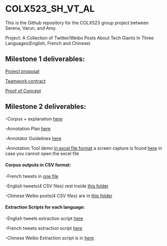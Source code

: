 # COLX523_SH_VT_AL

 This is the Github repository for the COLX523 group project between Serena, Varun, and Amy.

 Project: A Collection of Twitter/Weibo Posts About Tech Giants In Three Languages(English, French and Chinese)

## Milestone 1 deliverables:
 
 [Project proposal](https://github.ubc.ca/shuning3/COLX523_SH_VT_AL/blob/master/milestone1/project_proposal.md)
 
 [Teamwork contract](https://github.ubc.ca/shuning3/COLX523_SH_VT_AL/blob/master/milestone1/teamwork_contract.md)
 
 [Proof of Concept](https://github.ubc.ca/shuning3/COLX523_SH_VT_AL/blob/master/milestone1/proof_of_concept.md)
 
 
## Milestone 2 deliverables:

-Corpus + explanation [here](https://github.ubc.ca/shuning3/COLX523_SH_VT_AL/blob/master/milestone2/corpus_readme.md)

-Annotation Plan [here](https://github.ubc.ca/shuning3/COLX523_SH_VT_AL/blob/amylam/milestone2/annotation_plan.md)

-Annotator Guidelines [here](https://github.ubc.ca/shuning3/COLX523_SH_VT_AL/blob/master/annotator_guidelines.md)

-Annotation Tool demo [in excel file format](https://github.ubc.ca/shuning3/COLX523_SH_VT_AL/blob/master/sample_df_excel.xlsx)
a screen capture is found [here](https://github.ubc.ca/shuning3/COLX523_SH_VT_AL/blob/amylam/milestone2/CSV_annotation_dropdown_demo.png) in case you cannot open the excel file

#### Corpus outputs in CSV format:

-French tweets in [one file]( https://github.ubc.ca/shuning3/COLX523_SH_VT_AL/blob/master/data/twitter_french_results_last.csv) 

-English tweets(4 CSV files) rest inside [this folder](https://github.ubc.ca/shuning3/COLX523_SH_VT_AL/tree/master/data)

-Chinese Weibo posts(4 CSV files) are in [this folder](https://github.ubc.ca/shuning3/COLX523_SH_VT_AL/tree/amylam/data/ChineseWeiboCorpus)

#### Extraction Scripts for each language:

-English tweets extraction script [here](https://github.ubc.ca/shuning3/COLX523_SH_VT_AL/blob/master/codes/english_tweets.ipynb)

-French tweets extraction script [here](https://github.ubc.ca/shuning3/COLX523_SH_VT_AL/blob/master/codes/french_twitter_scraping_final.ipynb)

-Chinese Weibo Extraction script is in [here](
https://github.ubc.ca/shuning3/COLX523_SH_VT_AL/blob/amylam/codes/weibo_extraction_final.py)

